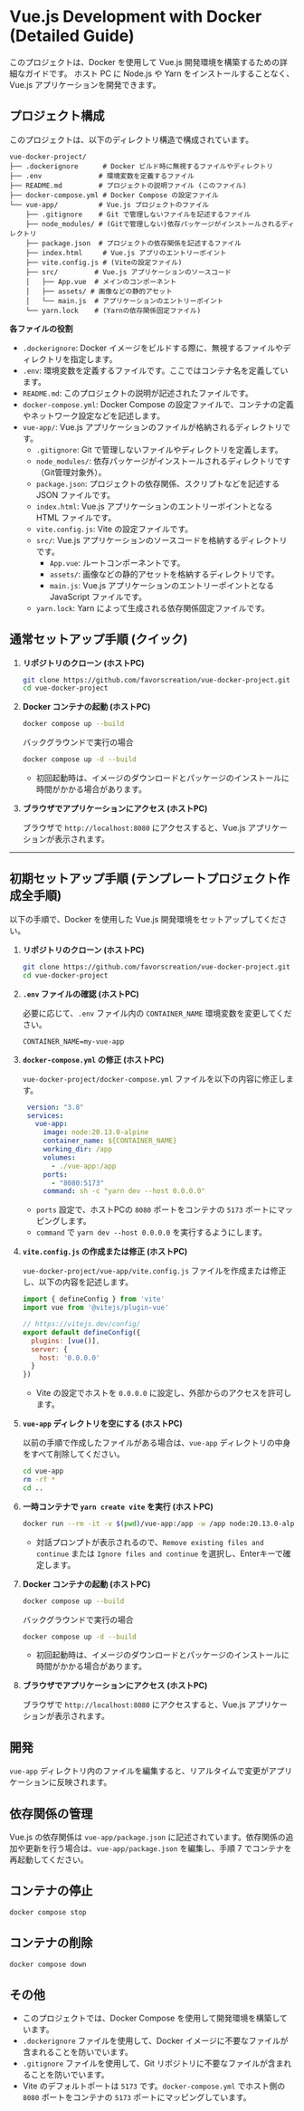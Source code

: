 # Vue.js Development with Docker (Detailed Guide)

このプロジェクトは、Docker を使用して Vue.js 開発環境を構築するための詳細なガイドです。
ホスト PC に Node.js や Yarn をインストールすることなく、Vue.js アプリケーションを開発できます。

## プロジェクト構成

このプロジェクトは、以下のディレクトリ構造で構成されています。

```
vue-docker-project/
├── .dockerignore      # Docker ビルド時に無視するファイルやディレクトリ
├── .env              # 環境変数を定義するファイル
├── README.md         # プロジェクトの説明ファイル (このファイル)
├── docker-compose.yml # Docker Compose の設定ファイル
└── vue-app/          # Vue.js プロジェクトのファイル
    ├── .gitignore    # Git で管理しないファイルを記述するファイル
    ├── node_modules/ # (Gitで管理しない)依存パッケージがインストールされるディレクトリ
    ├── package.json  # プロジェクトの依存関係を記述するファイル
    ├── index.html     # Vue.js アプリのエントリーポイント
    ├── vite.config.js # (Viteの設定ファイル)
    ├── src/         # Vue.js アプリケーションのソースコード
    │   ├── App.vue  # メインのコンポーネント
    │   ├── assets/ # 画像などの静的アセット
    │   └── main.js  # アプリケーションのエントリーポイント
    └── yarn.lock    # (Yarnの依存関係固定ファイル)
```

**各ファイルの役割**

*   `.dockerignore`: Docker イメージをビルドする際に、無視するファイルやディレクトリを指定します。
*   `.env`: 環境変数を定義するファイルです。ここではコンテナ名を定義しています。
*   `README.md`: このプロジェクトの説明が記述されたファイルです。
*   `docker-compose.yml`: Docker Compose の設定ファイルで、コンテナの定義やネットワーク設定などを記述します。
*   `vue-app/`: Vue.js アプリケーションのファイルが格納されるディレクトリです。
    *   `.gitignore`: Git で管理しないファイルやディレクトリを定義します。
    *   `node_modules/`: 依存パッケージがインストールされるディレクトリです（Git管理対象外）。
    *   `package.json`: プロジェクトの依存関係、スクリプトなどを記述する JSON ファイルです。
    *   `index.html`: Vue.js アプリケーションのエントリーポイントとなる HTML ファイルです。
    *   `vite.config.js`: Vite の設定ファイルです。
    *   `src/`: Vue.js アプリケーションのソースコードを格納するディレクトリです。
        *   `App.vue`: ルートコンポーネントです。
        *   `assets/`: 画像などの静的アセットを格納するディレクトリです。
        *   `main.js`: Vue.js アプリケーションのエントリーポイントとなる JavaScript ファイルです。
    *   `yarn.lock`: Yarn によって生成される依存関係固定ファイルです。
 
## 通常セットアップ手順 (クイック)

1.  **リポジトリのクローン (ホストPC)**

    ```bash
    git clone https://github.com/favorscreation/vue-docker-project.git
    cd vue-docker-project
    ```
    
2.  **Docker コンテナの起動 (ホストPC)**

    ```bash
    docker compose up --build
    ```
    バックグラウンドで実行の場合
    ```bash
    docker compose up -d --build
    ```

    *   初回起動時は、イメージのダウンロードとパッケージのインストールに時間がかかる場合があります。

3.  **ブラウザでアプリケーションにアクセス (ホストPC)**

    ブラウザで `http://localhost:8080` にアクセスすると、Vue.js アプリケーションが表示されます。

---

## 初期セットアップ手順 (テンプレートプロジェクト作成全手順)

以下の手順で、Docker を使用した Vue.js 開発環境をセットアップしてください。

1.  **リポジトリのクローン (ホストPC)**

    ```bash
    git clone https://github.com/favorscreation/vue-docker-project.git
    cd vue-docker-project
    ```

2.  **`.env` ファイルの確認 (ホストPC)**

    必要に応じて、`.env` ファイル内の `CONTAINER_NAME` 環境変数を変更してください。

    ```env
    CONTAINER_NAME=my-vue-app
    ```

3. **`docker-compose.yml` の修正 (ホストPC)**

   `vue-docker-project/docker-compose.yml` ファイルを以下の内容に修正します。
   ```yaml
    version: "3.8"
    services:
      vue-app:
        image: node:20.13.0-alpine
        container_name: ${CONTAINER_NAME}
        working_dir: /app
        volumes:
          - ./vue-app:/app
        ports:
          - "8080:5173"
        command: sh -c "yarn dev --host 0.0.0.0"
   ```

   * `ports` 設定で、ホストPCの `8080` ポートをコンテナの `5173` ポートにマッピングします。
   * `command` で `yarn dev --host 0.0.0.0` を実行するようにします。

4.  **`vite.config.js` の作成または修正 (ホストPC)**

    `vue-docker-project/vue-app/vite.config.js` ファイルを作成または修正し、以下の内容を記述します。

    ```javascript
    import { defineConfig } from 'vite'
    import vue from '@vitejs/plugin-vue'

    // https://vitejs.dev/config/
    export default defineConfig({
      plugins: [vue()],
      server: {
        host: '0.0.0.0'
      }
    })
    ```

    *   Vite の設定でホストを `0.0.0.0` に設定し、外部からのアクセスを許可します。

5.  **`vue-app` ディレクトリを空にする (ホストPC)**

    以前の手順で作成したファイルがある場合は、`vue-app` ディレクトリの中身をすべて削除してください。

    ```bash
    cd vue-app
    rm -rf *
    cd ..
    ```

6.  **一時コンテナで `yarn create vite` を実行 (ホストPC)**

    ```bash
    docker run --rm -it -v $(pwd)/vue-app:/app -w /app node:20.13.0-alpine sh -c "yarn create vite . --template vue"
    ```

    *   対話プロンプトが表示されるので、`Remove existing files and continue` または `Ignore files and continue` を選択し、Enterキーで確定します。

7.  **Docker コンテナの起動 (ホストPC)**

    ```bash
    docker compose up --build
    ```
    バックグラウンドで実行の場合
    ```bash
    docker compose up -d --build
    ```

    *   初回起動時は、イメージのダウンロードとパッケージのインストールに時間がかかる場合があります。

8.  **ブラウザでアプリケーションにアクセス (ホストPC)**

    ブラウザで `http://localhost:8080` にアクセスすると、Vue.js アプリケーションが表示されます。

## 開発

`vue-app` ディレクトリ内のファイルを編集すると、リアルタイムで変更がアプリケーションに反映されます。

## 依存関係の管理

Vue.js の依存関係は `vue-app/package.json` に記述されています。依存関係の追加や更新を行う場合は、`vue-app/package.json` を編集し、手順 7 でコンテナを再起動してください。

## コンテナの停止

```bash
docker compose stop
```

## コンテナの削除

```bash
docker compose down
```

## その他

*   このプロジェクトでは、Docker Compose を使用して開発環境を構築しています。
*   `.dockerignore` ファイルを使用して、Docker イメージに不要なファイルが含まれることを防いでいます。
*   `.gitignore` ファイルを使用して、Git リポジトリに不要なファイルが含まれることを防いでいます。
*   Vite のデフォルトポートは `5173` です。`docker-compose.yml` でホスト側の `8080` ポートをコンテナの `5173` ポートにマッピングしています。
